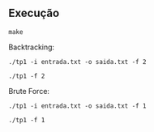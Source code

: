 ## Execução
    make

Backtracking:
    
    ./tp1 -i entrada.txt -o saida.txt -f 2

    ./tp1 -f 2

Brute Force:
    
    ./tp1 -i entrada.txt -o saida.txt -f 1

    ./tp1 -f 1
